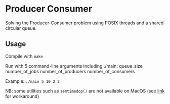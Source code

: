 # Producer Consumer

Solving the Producer-Consumer problem using POSIX threads and a shared circular queue.

## Usage

Compile with `make`

Run with 5 command-line arguments including ./main: queue_size number_of_jobs number_of_producers number_of_consumers

Example: `./main 5 10 2 2`

NB: some utilities such as `semtimedop()` are not available on MacOS (see [link](https://stackoverflow.com/questions/1405132/unix-osx-version-of-semtimedop) for workaround)
